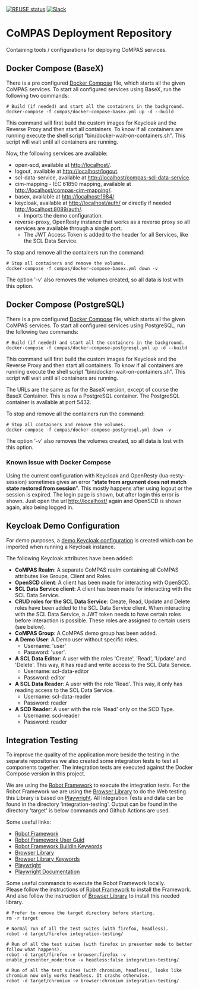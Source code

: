 <!--
SPDX-FileCopyrightText: 2021 Alliander N.V.

SPDX-License-Identifier: Apache-2.0
-->

[![REUSE status](https://api.reuse.software/badge/github.com/com-pas/compas-deployment)](https://api.reuse.software/info/github.com/com-pas/compas-deployment)
[![Slack](https://raw.githubusercontent.com/com-pas/compas-architecture/master/public/LFEnergy-slack.svg)](http://lfenergy.slack.com/)

# CoMPAS Deployment Repository
Containing tools / configurations for deploying CoMPAS services.

## Docker Compose (BaseX)
There is a pre configured [Docker Compose](compas/docker-compose-basex.yml) file, which starts all the given CoMPAS services.
To start all configured services using BaseX, run the following two commands:

```
# Build (if needed) and start all the containers in the background.
docker-compose -f compas/docker-compose-basex.yml up -d --build
```

This command will first build the custom images for Keycloak and the Reverse Proxy and then start all containers.
To know if all containers are running execute the shell script "bin/docker-wait-on-containers.sh". 
This script will wait until all containers are running.

Now, the following services are available:

- open-scd, available at [http://localhost/](http://localhost/).
- logout,  available at [http://localhost/logout](http://localhost/logout).
- scl-data-service, available at [http://localhost/compas-scl-data-service](http://localhost/compas-scl-data-service).
- cim-mapping - IEC 61850 mapping, available at [http://localhost/compas-cim-mapping/](http://localhost/compas-cim-mapping/).
- basex, available at [http://localhost:1984/](http://localhost:1984/)
- keycloak, available at [http://localhost/auth/](http://localhost/auth/) or directly if needed [http://localhost:8089/auth/](http://localhost:8089/auth/).
  - Imports the demo configuration.
- reverse-proxy, OpenResty instance that works as a reverse proxy so all services are available through a single port.
  - The JWT Access Token is added to the header for all Services, like the SCL Data Service.

To stop and remove all the containers run the command:

```
# Stop all containers and remove the volumes. 
docker-compose -f compas/docker-compose-basex.yml down -v
```

The option '-v' also removes the volumes created, so all data is lost with this option.

## Docker Compose (PostgreSQL)
There is a pre configured [Docker Compose](compas/docker-compose-postgresql.yml) file, which starts all the given CoMPAS services.
To start all configured services using PostgreSQL, run the following two commands:

```
# Build (if needed) and start all the containers in the background.
docker-compose -f compas/docker-compose-postgresql.yml up -d --build
```

This command will first build the custom images for Keycloak and the Reverse Proxy and then start all containers.
To know if all containers are running execute the shell script "bin/docker-wait-on-containers.sh".
This script will wait until all containers are running.

The URLs are the same as for the BaseX version, except of course the BaseX Container. This is now a PostgreSQL
container. The PostgreSQL container is available at port 5432. 

To stop and remove all the containers run the command:

```
# Stop all containers and remove the volumes.
docker-compose -f compas/docker-compose-postgresql.yml down -v
```

The option '-v' also removes the volumes created, so all data is lost with this option.

### Known issue with Docker Compose

Using the current configuration with Keycloak and OpenResty (lua-resty-session) sometimes gives an error 
"**state from argument does not match state restored from session**". 
This mostly happens after using logout or the session is expired. The login page is shown, but after login this error is shown.
Just open the url [http://localhost/](http://localhost/) again and OpenSCD is shown again, also being logged in.

## Keycloak Demo Configuration
For demo purposes, a [demo Keycloak configuration](compas/keycloak/keycloak_compas_realm.json) is created which can be imported when
running a Keycloak instance.

The following Keycloak attributes have been added:
- **CoMPAS Realm**: A separate CoMPAS realm containing all CoMPAS attributes like Groups, Client and Roles.
- **OpenSCD client**: A client has been made for interacting with OpenSCD.
- **SCL Data Service client**: A client has been made for interacting with the SCL Data Service.
- **CRUD roles for the SCL Data Service**: Create, Read, Update and Delete roles have been added to the SCL Data Service client.
When interacting with the SCL Data Service, a JWT token needs to have certain roles before interaction is possible. 
These roles are assigned to certain users (see below).
- **CoMPAS Group**: A CoMPAS demo group has been added.
- **A Demo User**: A Demo user without specific roles.
  - Username: 'user'
  - Password: 'user'.
- **A SCL Data Editor**: A user with the roles 'Create', 'Read', 'Update' and 'Delete'. This way, it has read and write access to the SCL Data Service.
  - Username: scl-data-editor
  - Password: editor
- **A SCL Data Reader**: A user with the role 'Read'. This way, it only has reading access to the SCL Data Service.
  - Username: scl-data-reader
  - Password: reader
- **A SCD Reader**: A user with the role 'Read' only on the SCD Type.
  - Username: scd-reader
  - Password: reader

## Integration Testing

To improve the quality of the application more beside the testing in the separate repositories we also created some integration
tests to test all components together. The integration tests are executed against the Docker Compose version in this project.

We are using the [Robot Framework](https://robotframework.org/) to execute the integration tests. For the Robot Framework we are 
using the [Browser Library](https://github.com/MarketSquare/robotframework-browser) to do the Web testing. this Library is based 
on [Playwright](https://playwright.dev/). All Integration Tests and data can be found in the directory 'integration-testing'.
Output can be found in the directory 'target' is below commands and Github Actions are used.

Some useful links:
- [Robot Framework](https://robotframework.org/)
- [Robot Framework User Guid](https://robotframework.org/robotframework/latest/RobotFrameworkUserGuide.html)
- [Robot Framework BuildIn Keywords](https://robotframework.org/robotframework/latest/libraries/BuiltIn.html)
- [Browser Library](https://github.com/MarketSquare/robotframework-browser)
- [Browser Library Keywords](https://marketsquare.github.io/robotframework-browser/Browser.html)
- [Playwright](https://playwright.dev/)
- [Playwright Documentation](https://playwright.dev/docs/intro/)

Some useful commands to execute the Robot Framework locally.  
Please follow the instructions of [Robot Framework](https://robotframework.org/) to install the Framework.  
And also follow the instruction of [Browser Library](https://github.com/MarketSquare/robotframework-browser) to install this needed library.

```
# Prefer to remove the target directory before starting.
rm -r target

# Normal run of all the test suites (with firefox, headless).
robot -d target/firefox integration-testing/

# Run of all the test suites (with firefox in presenter mode to better follow what happens).
robot -d target/firefox -v browser:firefox -v enable_presenter_mode:true -v headless:false integration-testing/

# Run of all the test suites (with chromium, headless), looks like chromium now only works headless. It crashs otherwise.
robot -d target/chromium -v browser:chromium integration-testing/
```
